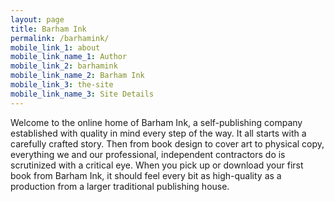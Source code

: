 ```yaml
---
layout: page
title: Barham Ink
permalink: /barhamink/
mobile_link_1: about
mobile_link_name_1: Author
mobile_link_2: barhamink
mobile_link_name_2: Barham Ink
mobile_link_3: the-site
mobile_link_name_3: Site Details
--- 
```


Welcome to the online home of Barham Ink, a self-publishing company established with quality in mind every step of the way. It all starts with a carefully crafted story. Then from book design to cover art to physical copy, everything we and our professional, independent contractors do is scrutinized with a critical eye. When you pick up or download your first book from Barham Ink, it should feel every bit as high-quality as a production from a larger traditional publishing house.